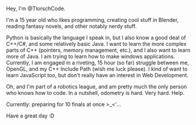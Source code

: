 Hey, I'm @TlorschCode.

I'm a 15 year old who likes programming, creating cool stuff in Blender, reading fantasy novels, and other notably nerdy stuff.

Python is basically the language I speak in, but I also know a good deal of C++/C#, and some relatively basic Java. I want to learn the more complex parts of C++ (pointers, memory management, etc.), and I also want to learn more of Java. I am trying to learn how to make windows applications. Currently, I am engaged in a riveting, 15 hour (so far) struggle between me, OpenGL, and my C++ Include Path (wish me luck please). I kind of want to learn JavaScript too, but don't really have an interest in Web Development. 

Oh, and I'm part of a robotics league, and am pretty much the only person who knows how to code. In a nutshell, odometry is hard. Very hard. Help.

Currently: preparing for 10 finals at once >_<'...

Have a great day :D
